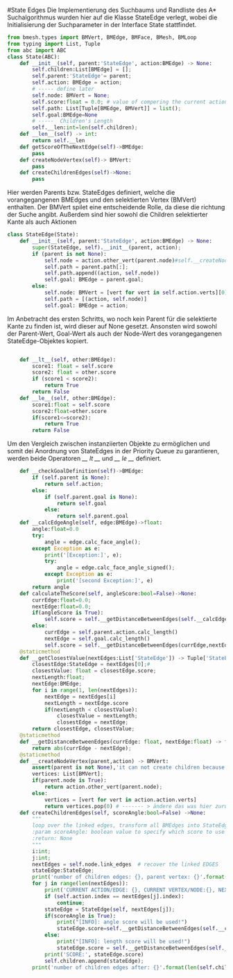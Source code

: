 #State Edges
Die Implementierung des Suchbaums und Randliste des A* Suchalgorithmus wurden hier auf die Klasse StateEdge verlegt, wobei die Initialisierung der Suchparameter in der Interface State stattfindet.
```python
from bmesh.types import BMVert, BMEdge, BMFace, BMesh, BMLoop
from typing import List, Tuple
from abc import ABC
class State(ABC):
    def __init__(self, parent:'StateEdge', action:BMEdge) -> None:
        self.children:List[BMEdge] = [];
        self.parent:'StateEdge'= parent;
        self.action: BMEdge = action;
        # ----- define later
        self.node: BMVert = None;
        self.score:float = 0.0; # value of compering the current action/edge with the next action/edge
        self.path: List[Tuple[BMEdge, BMVert]] = list();
        self.goal:BMEdge=None
        # -----  Children's Length
        self.__len:int=len(self.children);
    def __len__(self) -> int:
        return self.__len
    def getScoreOfTheNextEdge(self)->BMEdge:
        pass
    def createNodeVertex(self)-> BMVert:
        pass
    def createChildrenEdges(self)->None:
        pass
```
Hier werden Parents bzw. StateEdges definiert, welche die vorangegangenen BMEdges und den selektierten Vertex (BMVert) enthalten. Der BMVert spilet eine entscheidende Rolle, da diese die richtung der Suche angibt. Außerdem sind hier sowohl die Children selektierter Kante als auch Aktionen   

```python
class StateEdge(State):
    def __init__(self, parent:'StateEdge', action:BMEdge) -> None:
        super(StateEdge, self).__init__(parent, action);
        if (parent is not None):
            self.node = action.other_vert(parent.node)#self.__createNodeVertex()
            self.path = parent.path[:];
            self.path.append((action, self.node))
            self.goal: BMEdge = parent.goal;
        else:
            self.node: BMVert = [vert for vert in self.action.verts][0];
            self.path = [(action, self.node)]
            self.goal: BMEdge = action;
```
Im Anbetracht des ersten Schritts, wo noch kein Parent für die selektierte Kante zu finden ist, wird dieser auf None gesetzt. Ansonsten wird sowohl der Parent-Wert, Goal-Wert als auch der Node-Wert des vorangegangenen StateEdge-Objektes kopiert.
```python

    def __lt__(self, other:BMEdge):
        score1: float = self.score
        score2: float = other.score
        if (score1 < score2):
            return True
        return False
    def __le__(self, other:BMEdge):
        score1:float = self.score
        score2:float=other.score
        if(score1<=score2):
            return True
        return False
```
Um den Vergleich zwischen instanziierten Objekte zu ermöglichen und somit dei Anordnung von StateEdges in der Priority Queue zu garantieren, werden beide Operatoren *__ lt __* und *__ le __* definiert.
```python
    def __checkGoalDefinition(self)->BMEdge:
        if (self.parent is None):
            return self.action;
        else:
            if (self.parent.goal is None):
                return self.goal
            else:
                return self.parent.goal
    def __calcEdgeAngle(self, edge:BMEdge)->float:
        angle:float=0.0
        try:
            angle = edge.calc_face_angle();
        except Exception as e:
            print('[Exception:]', e);
            try:
                angle = edge.calc_face_angle_signed();
            except Exception as e:
                print('[second Exception:]', e)
        return angle
    def calculateTheScore(self, angleScore:bool=False)->None:
        currEdge:float=0.0;
        nextEdge:float=0.0;
        if(angleScore is True):
            self.score = self.__getDistanceBetweenEdges(self.__calcEdgeAngle(self.parent.action), self.__calcEdgeAngle(self.goal))
        else:
            currEdge = self.parent.action.calc_length()
            nextEdge = self.goal.calc_length()
            self.score = self.__getDistanceBetweenEdges(currEdge,nextEdge)
    @staticmethod
    def __getClosestValue(nextEdges:List['StateEdge']) -> Tuple['StateEdge',float]:
        closestEdge:StateEdge = nextEdges[0];#
        closestValue: float = closestEdge.score;
        nextLength:float;
        nextEdge:BMEdge;
        for i in range(1, len(nextEdges)):
            nextEdge = nextEdges[i]
            nextLength = nextEdge.score
            if(nextLength < closestValue):
                closestValue = nextLength;
                closestEdge = nextEdge;
        return closestEdge, closestValue;
    @staticmethod
    def __getDistanceBetweenEdges(currEdge: float, nextEdge:float) -> float:
        return abs(currEdge - nextEdge);
    @staticmethod
    def __createNodeVertex(parent,action) -> BMVert:
        assert(parent is not None),'it can not create children because the parent is NoneType';
        vertices: List[BMVert];
        if(parent.node is True):
            return action.other_vert(parent.node);
        else:
            vertices = [vert for vert in action.action.verts]
            return vertices.pop(0) # ------- > ändere das was hier zurückgeliefert wird
    def createChildrenEdges(self, scoreAngle:bool=False) ->None:
        """
        loop over the linked edges, transform all BMEdges into StateEdges Object. Per Defect, it will be calculated the distance-score (length).
        :param scoreAngle: boolean value to specify which score to use
        :return: None
        """
        i:int;
        j:int;
        nextEdges = self.node.link_edges  # recover the linked EDGES
        stateEdge:StateEdge;
        print('number of children edges: {}, parent vertex: {}'.format(len(nextEdges), self.node));
        for j in range(len(nextEdges)):
            print('CURRENT ACTION/EDGE: {}, CURRENT VERTEX/NODE:{}, NEXT EDGE: {}, NEXT EDGE INDEX: {}'.format(self.action, self.node, nextEdges[j],nextEdges[j].index));
            if (self.action.index == nextEdges[j].index):
                continue;
            stateEdge = StateEdge(self, nextEdges[j]);
            if(scoreAngle is True):
                print("[INFO]: angle score will be used!")
                stateEdge.score=self.__getDistanceBetweenEdges(self.__calcEdgeAngle(self.__checkGoalDefinition()), self.__calcEdgeAngle(nextEdges[j]))
            else:
                print("[INFO]: length score will be used!")
                stateEdge.score = self.__getDistanceBetweenEdges(self.__checkGoalDefinition().calc_length(), nextEdges[j].calc_length())
            print('SCORE:', stateEdge.score)
            self.children.append(stateEdge);
        print('number of children edges after: {}'.format(len(self.children)))
```